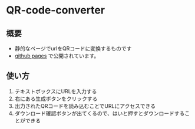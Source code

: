 # QR-code-converter

## 概要
- 静的なページでurlをQRコードに変換するものです
- [github pages](https://ouchinao.github.io/QR-code-converter/) で公開されています。

## 使い方
1. テキストボックスにURLを入力する
2. 右にある生成ボタンをクリックする
3. 出力されたQRコードを読み込むことでURLにアクセスできる
4. ダウンロード確認ボタンが出てくるので、はいと押すとダウンロードすることができる

